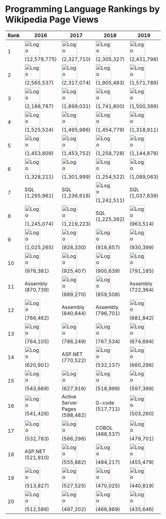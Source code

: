 # Programming Language Rankings by Wikipedia Page Views

| Rank | 2016 | 2017 | 2018 | 2019 | 2020 | 2021 | 2022 | 2023 | 2024 |
|------|----------|----------|----------|----------|----------|----------|----------|----------|----------|
|  1 | <a href="http://commons.wikimedia.org/wiki/Special:FilePath/Duke%20%28Java%20mascot%29%20waving.svg"><img src="http://commons.wikimedia.org/wiki/Special:FilePath/Duke%20%28Java%20mascot%29%20waving.svg" alt="Logo" height="50"></a> (12,578,775) | <a href="http://commons.wikimedia.org/wiki/Special:FilePath/Python%20logo%20and%20wordmark.svg"><img src="http://commons.wikimedia.org/wiki/Special:FilePath/Python%20logo%20and%20wordmark.svg" alt="Logo" height="50"></a> (2,327,710) | <a href="http://commons.wikimedia.org/wiki/Special:FilePath/Python%20logo%20and%20wordmark.svg"><img src="http://commons.wikimedia.org/wiki/Special:FilePath/Python%20logo%20and%20wordmark.svg" alt="Logo" height="50"></a> (2,305,327) | <a href="http://commons.wikimedia.org/wiki/Special:FilePath/Python%20logo%20and%20wordmark.svg"><img src="http://commons.wikimedia.org/wiki/Special:FilePath/Python%20logo%20and%20wordmark.svg" alt="Logo" height="50"></a> (2,431,798) | <a href="http://commons.wikimedia.org/wiki/Special:FilePath/Unofficial%20JavaScript%20logo%202.svg"><img src="http://commons.wikimedia.org/wiki/Special:FilePath/Unofficial%20JavaScript%20logo%202.svg" alt="Logo" height="50"></a> (3,178,491) | <a href="http://commons.wikimedia.org/wiki/Special:FilePath/Unofficial%20JavaScript%20logo%202.svg"><img src="http://commons.wikimedia.org/wiki/Special:FilePath/Unofficial%20JavaScript%20logo%202.svg" alt="Logo" height="50"></a> (4,944,857) | <a href="http://commons.wikimedia.org/wiki/Special:FilePath/Unofficial%20JavaScript%20logo%202.svg"><img src="http://commons.wikimedia.org/wiki/Special:FilePath/Unofficial%20JavaScript%20logo%202.svg" alt="Logo" height="50"></a> (8,352,527) | <a href="http://commons.wikimedia.org/wiki/Special:FilePath/ChatGPT-Logo.svg"><img src="http://commons.wikimedia.org/wiki/Special:FilePath/ChatGPT-Logo.svg" alt="Logo" height="50"></a> (52,459,446) | <a href="http://commons.wikimedia.org/wiki/Special:FilePath/ChatGPT-Logo.svg"><img src="http://commons.wikimedia.org/wiki/Special:FilePath/ChatGPT-Logo.svg" alt="Logo" height="50"></a> (18,785,641) |
|  2 | <a href="http://commons.wikimedia.org/wiki/Special:FilePath/The%20C%20Programming%20Language%20logo.svg"><img src="http://commons.wikimedia.org/wiki/Special:FilePath/The%20C%20Programming%20Language%20logo.svg" alt="Logo" height="50"></a> (2,565,537) | <a href="http://commons.wikimedia.org/wiki/Special:FilePath/The%20C%20Programming%20Language%20logo.svg"><img src="http://commons.wikimedia.org/wiki/Special:FilePath/The%20C%20Programming%20Language%20logo.svg" alt="Logo" height="50"></a> (2,317,074) | <a href="http://commons.wikimedia.org/wiki/Special:FilePath/Duke%20%28Java%20mascot%29%20waving.svg"><img src="http://commons.wikimedia.org/wiki/Special:FilePath/Duke%20%28Java%20mascot%29%20waving.svg" alt="Logo" height="50"></a> (1,905,483) | <a href="http://commons.wikimedia.org/wiki/Special:FilePath/Duke%20%28Java%20mascot%29%20waving.svg"><img src="http://commons.wikimedia.org/wiki/Special:FilePath/Duke%20%28Java%20mascot%29%20waving.svg" alt="Logo" height="50"></a> (1,571,789) | <a href="http://commons.wikimedia.org/wiki/Special:FilePath/Python%20logo%20and%20wordmark.svg"><img src="http://commons.wikimedia.org/wiki/Special:FilePath/Python%20logo%20and%20wordmark.svg" alt="Logo" height="50"></a> (2,592,417) | <a href="http://commons.wikimedia.org/wiki/Special:FilePath/ISO%20C%2B%2B%20Logo.svg"><img src="http://commons.wikimedia.org/wiki/Special:FilePath/ISO%20C%2B%2B%20Logo.svg" alt="Logo" height="50"></a> (4,119,212) | <a href="http://commons.wikimedia.org/wiki/Special:FilePath/ISO%20C%2B%2B%20Logo.svg"><img src="http://commons.wikimedia.org/wiki/Special:FilePath/ISO%20C%2B%2B%20Logo.svg" alt="Logo" height="50"></a> (6,985,242) | <a href="http://commons.wikimedia.org/wiki/Special:FilePath/The%20C%20Programming%20Language%20logo.svg"><img src="http://commons.wikimedia.org/wiki/Special:FilePath/The%20C%20Programming%20Language%20logo.svg" alt="Logo" height="50"></a> (4,091,024) | <a href="http://commons.wikimedia.org/wiki/Special:FilePath/The%20C%20Programming%20Language%20logo.svg"><img src="http://commons.wikimedia.org/wiki/Special:FilePath/The%20C%20Programming%20Language%20logo.svg" alt="Logo" height="50"></a> (2,596,365) |
|  3 | <a href="http://commons.wikimedia.org/wiki/Special:FilePath/Python%20logo%20and%20wordmark.svg"><img src="http://commons.wikimedia.org/wiki/Special:FilePath/Python%20logo%20and%20wordmark.svg" alt="Logo" height="50"></a> (2,186,787) | <a href="http://commons.wikimedia.org/wiki/Special:FilePath/Duke%20%28Java%20mascot%29%20waving.svg"><img src="http://commons.wikimedia.org/wiki/Special:FilePath/Duke%20%28Java%20mascot%29%20waving.svg" alt="Logo" height="50"></a> (1,899,031) | <a href="http://commons.wikimedia.org/wiki/Special:FilePath/The%20C%20Programming%20Language%20logo.svg"><img src="http://commons.wikimedia.org/wiki/Special:FilePath/The%20C%20Programming%20Language%20logo.svg" alt="Logo" height="50"></a> (1,741,800) | <a href="http://commons.wikimedia.org/wiki/Special:FilePath/The%20C%20Programming%20Language%20logo.svg"><img src="http://commons.wikimedia.org/wiki/Special:FilePath/The%20C%20Programming%20Language%20logo.svg" alt="Logo" height="50"></a> (1,500,389) | <a href="http://commons.wikimedia.org/wiki/Special:FilePath/ISO%20C%2B%2B%20Logo.svg"><img src="http://commons.wikimedia.org/wiki/Special:FilePath/ISO%20C%2B%2B%20Logo.svg" alt="Logo" height="50"></a> (2,042,896) | <a href="http://commons.wikimedia.org/wiki/Special:FilePath/Duke%20%28Java%20mascot%29%20waving.svg"><img src="http://commons.wikimedia.org/wiki/Special:FilePath/Duke%20%28Java%20mascot%29%20waving.svg" alt="Logo" height="50"></a> (3,487,332) | <a href="http://commons.wikimedia.org/wiki/Special:FilePath/Duke%20%28Java%20mascot%29%20waving.svg"><img src="http://commons.wikimedia.org/wiki/Special:FilePath/Duke%20%28Java%20mascot%29%20waving.svg" alt="Logo" height="50"></a> (4,470,257) | <a href="http://commons.wikimedia.org/wiki/Special:FilePath/Unofficial%20JavaScript%20logo%202.svg"><img src="http://commons.wikimedia.org/wiki/Special:FilePath/Unofficial%20JavaScript%20logo%202.svg" alt="Logo" height="50"></a> (3,679,176) | <a href="http://commons.wikimedia.org/wiki/Special:FilePath/Python%20logo%20and%20wordmark.svg"><img src="http://commons.wikimedia.org/wiki/Special:FilePath/Python%20logo%20and%20wordmark.svg" alt="Logo" height="50"></a> (2,048,447) |
|  4 | <a href="http://commons.wikimedia.org/wiki/Special:FilePath/Unofficial%20JavaScript%20logo%202.svg"><img src="http://commons.wikimedia.org/wiki/Special:FilePath/Unofficial%20JavaScript%20logo%202.svg" alt="Logo" height="50"></a> (1,525,524) | <a href="http://commons.wikimedia.org/wiki/Special:FilePath/Unofficial%20JavaScript%20logo%202.svg"><img src="http://commons.wikimedia.org/wiki/Special:FilePath/Unofficial%20JavaScript%20logo%202.svg" alt="Logo" height="50"></a> (1,495,986) | <a href="http://commons.wikimedia.org/wiki/Special:FilePath/Unofficial%20JavaScript%20logo%202.svg"><img src="http://commons.wikimedia.org/wiki/Special:FilePath/Unofficial%20JavaScript%20logo%202.svg" alt="Logo" height="50"></a> (1,454,779) | <a href="http://commons.wikimedia.org/wiki/Special:FilePath/Unofficial%20JavaScript%20logo%202.svg"><img src="http://commons.wikimedia.org/wiki/Special:FilePath/Unofficial%20JavaScript%20logo%202.svg" alt="Logo" height="50"></a> (1,318,911) | <a href="http://commons.wikimedia.org/wiki/Special:FilePath/Duke%20%28Java%20mascot%29%20waving.svg"><img src="http://commons.wikimedia.org/wiki/Special:FilePath/Duke%20%28Java%20mascot%29%20waving.svg" alt="Logo" height="50"></a> (1,909,495) | <a href="http://commons.wikimedia.org/wiki/Special:FilePath/Python%20logo%20and%20wordmark.svg"><img src="http://commons.wikimedia.org/wiki/Special:FilePath/Python%20logo%20and%20wordmark.svg" alt="Logo" height="50"></a> (3,060,283) | <a href="http://commons.wikimedia.org/wiki/Special:FilePath/The%20C%20Programming%20Language%20logo.svg"><img src="http://commons.wikimedia.org/wiki/Special:FilePath/The%20C%20Programming%20Language%20logo.svg" alt="Logo" height="50"></a> (3,593,077) | <a href="http://commons.wikimedia.org/wiki/Special:FilePath/ISO%20C%2B%2B%20Logo.svg"><img src="http://commons.wikimedia.org/wiki/Special:FilePath/ISO%20C%2B%2B%20Logo.svg" alt="Logo" height="50"></a> (2,772,684) | <a href="http://commons.wikimedia.org/wiki/Special:FilePath/R%20logo.svg"><img src="http://commons.wikimedia.org/wiki/Special:FilePath/R%20logo.svg" alt="Logo" height="50"></a> (1,462,623) |
|  5 | <a href="http://commons.wikimedia.org/wiki/Special:FilePath/Webysther%2020160423%20-%20Elephpant.svg"><img src="http://commons.wikimedia.org/wiki/Special:FilePath/Webysther%2020160423%20-%20Elephpant.svg" alt="Logo" height="50"></a> (1,453,809) | <a href="http://commons.wikimedia.org/wiki/Special:FilePath/ISO%20C%2B%2B%20Logo.svg"><img src="http://commons.wikimedia.org/wiki/Special:FilePath/ISO%20C%2B%2B%20Logo.svg" alt="Logo" height="50"></a> (1,453,752) | <a href="http://commons.wikimedia.org/wiki/Special:FilePath/R%20logo.svg"><img src="http://commons.wikimedia.org/wiki/Special:FilePath/R%20logo.svg" alt="Logo" height="50"></a> (1,258,728) | <a href="http://commons.wikimedia.org/wiki/Special:FilePath/Webysther%2020160423%20-%20Elephpant.svg"><img src="http://commons.wikimedia.org/wiki/Special:FilePath/Webysther%2020160423%20-%20Elephpant.svg" alt="Logo" height="50"></a> (1,144,878) | <a href="http://commons.wikimedia.org/wiki/Special:FilePath/The%20C%20Programming%20Language%20logo.svg"><img src="http://commons.wikimedia.org/wiki/Special:FilePath/The%20C%20Programming%20Language%20logo.svg" alt="Logo" height="50"></a> (1,848,270) | <a href="http://commons.wikimedia.org/wiki/Special:FilePath/The%20C%20Programming%20Language%20logo.svg"><img src="http://commons.wikimedia.org/wiki/Special:FilePath/The%20C%20Programming%20Language%20logo.svg" alt="Logo" height="50"></a> (2,497,534) | <a href="http://commons.wikimedia.org/wiki/Special:FilePath/Python%20logo%20and%20wordmark.svg"><img src="http://commons.wikimedia.org/wiki/Special:FilePath/Python%20logo%20and%20wordmark.svg" alt="Logo" height="50"></a> (3,125,378) | <a href="http://commons.wikimedia.org/wiki/Special:FilePath/Python%20logo%20and%20wordmark.svg"><img src="http://commons.wikimedia.org/wiki/Special:FilePath/Python%20logo%20and%20wordmark.svg" alt="Logo" height="50"></a> (2,567,398) | <a href="http://commons.wikimedia.org/wiki/Special:FilePath/Scratchlogo.svg"><img src="http://commons.wikimedia.org/wiki/Special:FilePath/Scratchlogo.svg" alt="Logo" height="50"></a> (1,431,554) |
|  6 | <a href="http://commons.wikimedia.org/wiki/Special:FilePath/ISO%20C%2B%2B%20Logo.svg"><img src="http://commons.wikimedia.org/wiki/Special:FilePath/ISO%20C%2B%2B%20Logo.svg" alt="Logo" height="50"></a> (1,328,211) | <a href="http://commons.wikimedia.org/wiki/Special:FilePath/R%20logo.svg"><img src="http://commons.wikimedia.org/wiki/Special:FilePath/R%20logo.svg" alt="Logo" height="50"></a> (1,301,999) | <a href="http://commons.wikimedia.org/wiki/Special:FilePath/ISO%20C%2B%2B%20Logo.svg"><img src="http://commons.wikimedia.org/wiki/Special:FilePath/ISO%20C%2B%2B%20Logo.svg" alt="Logo" height="50"></a> (1,254,522) | <a href="http://commons.wikimedia.org/wiki/Special:FilePath/R%20logo.svg"><img src="http://commons.wikimedia.org/wiki/Special:FilePath/R%20logo.svg" alt="Logo" height="50"></a> (1,089,063) | <a href="http://commons.wikimedia.org/wiki/Special:FilePath/Webysther%2020160423%20-%20Elephpant.svg"><img src="http://commons.wikimedia.org/wiki/Special:FilePath/Webysther%2020160423%20-%20Elephpant.svg" alt="Logo" height="50"></a> (1,725,692) | <a href="http://commons.wikimedia.org/wiki/Special:FilePath/Webysther%2020160423%20-%20Elephpant.svg"><img src="http://commons.wikimedia.org/wiki/Special:FilePath/Webysther%2020160423%20-%20Elephpant.svg" alt="Logo" height="50"></a> (1,325,292) | <a href="http://commons.wikimedia.org/wiki/Special:FilePath/Extensible%20Markup%20Language%20%28XML%29%20logo.svg"><img src="http://commons.wikimedia.org/wiki/Special:FilePath/Extensible%20Markup%20Language%20%28XML%29%20logo.svg" alt="Logo" height="50"></a> (2,526,508) | <a href="http://commons.wikimedia.org/wiki/Special:FilePath/Duke%20%28Java%20mascot%29%20waving.svg"><img src="http://commons.wikimedia.org/wiki/Special:FilePath/Duke%20%28Java%20mascot%29%20waving.svg" alt="Logo" height="50"></a> (1,908,332) | <a href="http://commons.wikimedia.org/wiki/Special:FilePath/Duke%20%28Java%20mascot%29%20waving.svg"><img src="http://commons.wikimedia.org/wiki/Special:FilePath/Duke%20%28Java%20mascot%29%20waving.svg" alt="Logo" height="50"></a> (1,130,373) |
|  7 | SQL (1,295,961) | SQL (1,236,616) | <a href="http://commons.wikimedia.org/wiki/Special:FilePath/Webysther%2020160423%20-%20Elephpant.svg"><img src="http://commons.wikimedia.org/wiki/Special:FilePath/Webysther%2020160423%20-%20Elephpant.svg" alt="Logo" height="50"></a> (1,242,511) | SQL (1,037,639) | <a href="http://commons.wikimedia.org/wiki/Special:FilePath/R%20logo.svg"><img src="http://commons.wikimedia.org/wiki/Special:FilePath/R%20logo.svg" alt="Logo" height="50"></a> (988,063) | <a href="http://commons.wikimedia.org/wiki/Special:FilePath/Go%20Logo%20Blue.svg"><img src="http://commons.wikimedia.org/wiki/Special:FilePath/Go%20Logo%20Blue.svg" alt="Logo" height="50"></a> (1,167,828) | <a href="http://commons.wikimedia.org/wiki/Special:FilePath/AJAX%20logo%20by%20gengns.svg"><img src="http://commons.wikimedia.org/wiki/Special:FilePath/AJAX%20logo%20by%20gengns.svg" alt="Logo" height="50"></a> (2,262,066) | <a href="http://commons.wikimedia.org/wiki/Special:FilePath/R%20logo.svg"><img src="http://commons.wikimedia.org/wiki/Special:FilePath/R%20logo.svg" alt="Logo" height="50"></a> (1,530,885) | <a href="http://commons.wikimedia.org/wiki/Special:FilePath/Unofficial%20JavaScript%20logo%202.svg"><img src="http://commons.wikimedia.org/wiki/Special:FilePath/Unofficial%20JavaScript%20logo%202.svg" alt="Logo" height="50"></a> (1,004,804) |
|  8 | <a href="http://commons.wikimedia.org/wiki/Special:FilePath/R%20logo.svg"><img src="http://commons.wikimedia.org/wiki/Special:FilePath/R%20logo.svg" alt="Logo" height="50"></a> (1,245,074) | <a href="http://commons.wikimedia.org/wiki/Special:FilePath/Webysther%2020160423%20-%20Elephpant.svg"><img src="http://commons.wikimedia.org/wiki/Special:FilePath/Webysther%2020160423%20-%20Elephpant.svg" alt="Logo" height="50"></a> (1,219,223) | SQL (1,225,392) | <a href="http://commons.wikimedia.org/wiki/Special:FilePath/ISO%20C%2B%2B%20Logo.svg"><img src="http://commons.wikimedia.org/wiki/Special:FilePath/ISO%20C%2B%2B%20Logo.svg" alt="Logo" height="50"></a> (963,514) | SQL (964,410) | <a href="http://commons.wikimedia.org/wiki/Special:FilePath/Extensible%20Markup%20Language%20%28XML%29%20logo.svg"><img src="http://commons.wikimedia.org/wiki/Special:FilePath/Extensible%20Markup%20Language%20%28XML%29%20logo.svg" alt="Logo" height="50"></a> (1,066,755) | <a href="http://commons.wikimedia.org/wiki/Special:FilePath/ChatGPT-Logo.svg"><img src="http://commons.wikimedia.org/wiki/Special:FilePath/ChatGPT-Logo.svg" alt="Logo" height="50"></a> (1,882,964) | <a href="http://commons.wikimedia.org/wiki/Special:FilePath/Go%20Logo%20Blue.svg"><img src="http://commons.wikimedia.org/wiki/Special:FilePath/Go%20Logo%20Blue.svg" alt="Logo" height="50"></a> (1,360,899) | <a href="http://commons.wikimedia.org/wiki/Special:FilePath/ISO%20C%2B%2B%20Logo.svg"><img src="http://commons.wikimedia.org/wiki/Special:FilePath/ISO%20C%2B%2B%20Logo.svg" alt="Logo" height="50"></a> (972,989) |
|  9 | <a href="http://commons.wikimedia.org/wiki/Special:FilePath/Extensible%20Markup%20Language%20%28XML%29%20logo.svg"><img src="http://commons.wikimedia.org/wiki/Special:FilePath/Extensible%20Markup%20Language%20%28XML%29%20logo.svg" alt="Logo" height="50"></a> (1,025,265) | <a href="http://commons.wikimedia.org/wiki/Special:FilePath/C%20Sharp%20Logo%202023.svg"><img src="http://commons.wikimedia.org/wiki/Special:FilePath/C%20Sharp%20Logo%202023.svg" alt="Logo" height="50"></a> (928,330) | <a href="http://commons.wikimedia.org/wiki/Special:FilePath/C%20Sharp%20Logo%202023.svg"><img src="http://commons.wikimedia.org/wiki/Special:FilePath/C%20Sharp%20Logo%202023.svg" alt="Logo" height="50"></a> (916,857) | <a href="http://commons.wikimedia.org/wiki/Special:FilePath/Go%20Logo%20Blue.svg"><img src="http://commons.wikimedia.org/wiki/Special:FilePath/Go%20Logo%20Blue.svg" alt="Logo" height="50"></a> (930,399) | <a href="http://commons.wikimedia.org/wiki/Special:FilePath/Go%20Logo%20Blue.svg"><img src="http://commons.wikimedia.org/wiki/Special:FilePath/Go%20Logo%20Blue.svg" alt="Logo" height="50"></a> (940,362) | <a href="http://commons.wikimedia.org/wiki/Special:FilePath/R%20logo.svg"><img src="http://commons.wikimedia.org/wiki/Special:FilePath/R%20logo.svg" alt="Logo" height="50"></a> (980,499) | <a href="http://commons.wikimedia.org/wiki/Special:FilePath/Go%20Logo%20Blue.svg"><img src="http://commons.wikimedia.org/wiki/Special:FilePath/Go%20Logo%20Blue.svg" alt="Logo" height="50"></a> (1,665,587) | <a href="http://commons.wikimedia.org/wiki/Special:FilePath/Webysther%2020160423%20-%20Elephpant.svg"><img src="http://commons.wikimedia.org/wiki/Special:FilePath/Webysther%2020160423%20-%20Elephpant.svg" alt="Logo" height="50"></a> (1,077,642) | <a href="http://commons.wikimedia.org/wiki/Special:FilePath/Go%20Logo%20Blue.svg"><img src="http://commons.wikimedia.org/wiki/Special:FilePath/Go%20Logo%20Blue.svg" alt="Logo" height="50"></a> (909,030) |
| 10 | <a href="http://commons.wikimedia.org/wiki/Special:FilePath/C%20Sharp%20Logo%202023.svg"><img src="http://commons.wikimedia.org/wiki/Special:FilePath/C%20Sharp%20Logo%202023.svg" alt="Logo" height="50"></a> (976,381) | <a href="http://commons.wikimedia.org/wiki/Special:FilePath/Go%20Logo%20Blue.svg"><img src="http://commons.wikimedia.org/wiki/Special:FilePath/Go%20Logo%20Blue.svg" alt="Logo" height="50"></a> (925,407) | <a href="http://commons.wikimedia.org/wiki/Special:FilePath/Go%20Logo%20Blue.svg"><img src="http://commons.wikimedia.org/wiki/Special:FilePath/Go%20Logo%20Blue.svg" alt="Logo" height="50"></a> (900,639) | <a href="http://commons.wikimedia.org/wiki/Special:FilePath/C%20Sharp%20Logo%202023.svg"><img src="http://commons.wikimedia.org/wiki/Special:FilePath/C%20Sharp%20Logo%202023.svg" alt="Logo" height="50"></a> (791,185) | <a href="http://commons.wikimedia.org/wiki/Special:FilePath/Rust%20programming%20language%20black%20logo.svg"><img src="http://commons.wikimedia.org/wiki/Special:FilePath/Rust%20programming%20language%20black%20logo.svg" alt="Logo" height="50"></a> (870,567) | SQL (942,440) | <a href="http://commons.wikimedia.org/wiki/Special:FilePath/Webysther%2020160423%20-%20Elephpant.svg"><img src="http://commons.wikimedia.org/wiki/Special:FilePath/Webysther%2020160423%20-%20Elephpant.svg" alt="Logo" height="50"></a> (1,298,749) | <a href="http://commons.wikimedia.org/wiki/Special:FilePath/Extensible%20Markup%20Language%20%28XML%29%20logo.svg"><img src="http://commons.wikimedia.org/wiki/Special:FilePath/Extensible%20Markup%20Language%20%28XML%29%20logo.svg" alt="Logo" height="50"></a> (1,013,313) | <a href="http://commons.wikimedia.org/wiki/Special:FilePath/Rust%20programming%20language%20black%20logo.svg"><img src="http://commons.wikimedia.org/wiki/Special:FilePath/Rust%20programming%20language%20black%20logo.svg" alt="Logo" height="50"></a> (878,788) |
| 11 | Assembly (870,739) | <a href="http://commons.wikimedia.org/wiki/Special:FilePath/Extensible%20Markup%20Language%20%28XML%29%20logo.svg"><img src="http://commons.wikimedia.org/wiki/Special:FilePath/Extensible%20Markup%20Language%20%28XML%29%20logo.svg" alt="Logo" height="50"></a> (889,270) | <a href="http://commons.wikimedia.org/wiki/Special:FilePath/Extensible%20Markup%20Language%20%28XML%29%20logo.svg"><img src="http://commons.wikimedia.org/wiki/Special:FilePath/Extensible%20Markup%20Language%20%28XML%29%20logo.svg" alt="Logo" height="50"></a> (859,508) | Assembly (722,364) | <a href="http://commons.wikimedia.org/wiki/Special:FilePath/Extensible%20Markup%20Language%20%28XML%29%20logo.svg"><img src="http://commons.wikimedia.org/wiki/Special:FilePath/Extensible%20Markup%20Language%20%28XML%29%20logo.svg" alt="Logo" height="50"></a> (857,758) | Assembly (879,380) | <a href="http://commons.wikimedia.org/wiki/Special:FilePath/R%20logo.svg"><img src="http://commons.wikimedia.org/wiki/Special:FilePath/R%20logo.svg" alt="Logo" height="50"></a> (1,149,505) | <a href="http://commons.wikimedia.org/wiki/Special:FilePath/Rust%20programming%20language%20black%20logo.svg"><img src="http://commons.wikimedia.org/wiki/Special:FilePath/Rust%20programming%20language%20black%20logo.svg" alt="Logo" height="50"></a> (990,981) | SQL (713,434) |
| 12 | <a href="http://commons.wikimedia.org/wiki/Special:FilePath/Go%20Logo%20Blue.svg"><img src="http://commons.wikimedia.org/wiki/Special:FilePath/Go%20Logo%20Blue.svg" alt="Logo" height="50"></a> (766,462) | Assembly (840,644) | Assembly (796,701) | <a href="http://commons.wikimedia.org/wiki/Special:FilePath/Matlab%20Logo.png"><img src="http://commons.wikimedia.org/wiki/Special:FilePath/Matlab%20Logo.png" alt="Logo" height="50"></a> (681,842) | Assembly (803,270) | <a href="http://commons.wikimedia.org/wiki/Special:FilePath/AJAX%20logo%20by%20gengns.svg"><img src="http://commons.wikimedia.org/wiki/Special:FilePath/AJAX%20logo%20by%20gengns.svg" alt="Logo" height="50"></a> (823,553) | SQL (1,028,639) | Assembly (780,874) | Assembly (649,623) |
| 13 | <a href="http://commons.wikimedia.org/wiki/Special:FilePath/Matlab%20Logo.png"><img src="http://commons.wikimedia.org/wiki/Special:FilePath/Matlab%20Logo.png" alt="Logo" height="50"></a> (764,105) | <a href="http://commons.wikimedia.org/wiki/Special:FilePath/Matlab%20Logo.png"><img src="http://commons.wikimedia.org/wiki/Special:FilePath/Matlab%20Logo.png" alt="Logo" height="50"></a> (786,249) | <a href="http://commons.wikimedia.org/wiki/Special:FilePath/Matlab%20Logo.png"><img src="http://commons.wikimedia.org/wiki/Special:FilePath/Matlab%20Logo.png" alt="Logo" height="50"></a> (767,534) | <a href="http://commons.wikimedia.org/wiki/Special:FilePath/Extensible%20Markup%20Language%20%28XML%29%20logo.svg"><img src="http://commons.wikimedia.org/wiki/Special:FilePath/Extensible%20Markup%20Language%20%28XML%29%20logo.svg" alt="Logo" height="50"></a> (674,694) | <a href="http://commons.wikimedia.org/wiki/Special:FilePath/C%20Sharp%20Logo%202023.svg"><img src="http://commons.wikimedia.org/wiki/Special:FilePath/C%20Sharp%20Logo%202023.svg" alt="Logo" height="50"></a> (765,363) | <a href="http://commons.wikimedia.org/wiki/Special:FilePath/Rust%20programming%20language%20black%20logo.svg"><img src="http://commons.wikimedia.org/wiki/Special:FilePath/Rust%20programming%20language%20black%20logo.svg" alt="Logo" height="50"></a> (805,970) | <a href="http://commons.wikimedia.org/wiki/Special:FilePath/Rust%20programming%20language%20black%20logo.svg"><img src="http://commons.wikimedia.org/wiki/Special:FilePath/Rust%20programming%20language%20black%20logo.svg" alt="Logo" height="50"></a> (960,057) | Prompt engineering (775,428) | <a href="http://commons.wikimedia.org/wiki/Special:FilePath/Official%20CSS%20Logo.svg"><img src="http://commons.wikimedia.org/wiki/Special:FilePath/Official%20CSS%20Logo.svg" alt="Logo" height="50"></a> (621,011) |
| 14 | <a href="http://commons.wikimedia.org/wiki/Special:FilePath/Ruby%20logo.svg"><img src="http://commons.wikimedia.org/wiki/Special:FilePath/Ruby%20logo.svg" alt="Logo" height="50"></a> (620,901) | ASP.NET (770,522) | <a href="http://commons.wikimedia.org/wiki/Special:FilePath/Kotlin%20logo%202021.svg"><img src="http://commons.wikimedia.org/wiki/Special:FilePath/Kotlin%20logo%202021.svg" alt="Logo" height="50"></a> (532,137) | <a href="http://commons.wikimedia.org/wiki/Special:FilePath/Rust%20programming%20language%20black%20logo.svg"><img src="http://commons.wikimedia.org/wiki/Special:FilePath/Rust%20programming%20language%20black%20logo.svg" alt="Logo" height="50"></a> (660,296) | <a href="http://commons.wikimedia.org/wiki/Special:FilePath/AJAX%20logo%20by%20gengns.svg"><img src="http://commons.wikimedia.org/wiki/Special:FilePath/AJAX%20logo%20by%20gengns.svg" alt="Logo" height="50"></a> (608,288) | <a href="http://commons.wikimedia.org/wiki/Special:FilePath/C%20Sharp%20Logo%202023.svg"><img src="http://commons.wikimedia.org/wiki/Special:FilePath/C%20Sharp%20Logo%202023.svg" alt="Logo" height="50"></a> (805,897) | <a href="http://commons.wikimedia.org/wiki/Special:FilePath/Official%20CSS%20Logo.svg"><img src="http://commons.wikimedia.org/wiki/Special:FilePath/Official%20CSS%20Logo.svg" alt="Logo" height="50"></a> (912,748) | SQL (754,051) | <a href="http://commons.wikimedia.org/wiki/Special:FilePath/Webysther%2020160423%20-%20Elephpant.svg"><img src="http://commons.wikimedia.org/wiki/Special:FilePath/Webysther%2020160423%20-%20Elephpant.svg" alt="Logo" height="50"></a> (497,273) |
| 15 | <a href="http://commons.wikimedia.org/wiki/Special:FilePath/Swift%20logo.svg"><img src="http://commons.wikimedia.org/wiki/Special:FilePath/Swift%20logo.svg" alt="Logo" height="50"></a> (543,669) | <a href="http://commons.wikimedia.org/wiki/Special:FilePath/Fortran%20logo.svg"><img src="http://commons.wikimedia.org/wiki/Special:FilePath/Fortran%20logo.svg" alt="Logo" height="50"></a> (627,916) | <a href="http://commons.wikimedia.org/wiki/Special:FilePath/Fortran%20logo.svg"><img src="http://commons.wikimedia.org/wiki/Special:FilePath/Fortran%20logo.svg" alt="Logo" height="50"></a> (518,999) | <a href="http://commons.wikimedia.org/wiki/Special:FilePath/Kotlin%20logo%202021.svg"><img src="http://commons.wikimedia.org/wiki/Special:FilePath/Kotlin%20logo%202021.svg" alt="Logo" height="50"></a> (597,399) | <a href="http://commons.wikimedia.org/wiki/Special:FilePath/Matlab%20Logo.png"><img src="http://commons.wikimedia.org/wiki/Special:FilePath/Matlab%20Logo.png" alt="Logo" height="50"></a> (563,779) | <a href="http://commons.wikimedia.org/wiki/Special:FilePath/Official%20CSS%20Logo.svg"><img src="http://commons.wikimedia.org/wiki/Special:FilePath/Official%20CSS%20Logo.svg" alt="Logo" height="50"></a> (766,310) | Assembly (885,914) | <a href="http://commons.wikimedia.org/wiki/Special:FilePath/AJAX%20logo%20by%20gengns.svg"><img src="http://commons.wikimedia.org/wiki/Special:FilePath/AJAX%20logo%20by%20gengns.svg" alt="Logo" height="50"></a> (746,072) | <a href="http://commons.wikimedia.org/wiki/Special:FilePath/C%20Sharp%20Logo%202023.svg"><img src="http://commons.wikimedia.org/wiki/Special:FilePath/C%20Sharp%20Logo%202023.svg" alt="Logo" height="50"></a> (490,834) |
| 16 | <a href="http://commons.wikimedia.org/wiki/Special:FilePath/AJAX%20logo%20by%20gengns.svg"><img src="http://commons.wikimedia.org/wiki/Special:FilePath/AJAX%20logo%20by%20gengns.svg" alt="Logo" height="50"></a> (541,426) | Active Server Pages (598,482) | G-code (517,711) | <a href="http://commons.wikimedia.org/wiki/Special:FilePath/Scratchlogo.svg"><img src="http://commons.wikimedia.org/wiki/Special:FilePath/Scratchlogo.svg" alt="Logo" height="50"></a> (503,260) | COBOL (561,570) | <a href="http://commons.wikimedia.org/wiki/Special:FilePath/Ruby%20logo.svg"><img src="http://commons.wikimedia.org/wiki/Special:FilePath/Ruby%20logo.svg" alt="Logo" height="50"></a> (570,587) | <a href="http://commons.wikimedia.org/wiki/Special:FilePath/C%20Sharp%20Logo%202023.svg"><img src="http://commons.wikimedia.org/wiki/Special:FilePath/C%20Sharp%20Logo%202023.svg" alt="Logo" height="50"></a> (861,192) | <a href="http://commons.wikimedia.org/wiki/Special:FilePath/Official%20CSS%20Logo.svg"><img src="http://commons.wikimedia.org/wiki/Special:FilePath/Official%20CSS%20Logo.svg" alt="Logo" height="50"></a> (740,514) | Prompt engineering (443,844) |
| 17 | <a href="http://commons.wikimedia.org/wiki/Special:FilePath/Fortran%20logo.svg"><img src="http://commons.wikimedia.org/wiki/Special:FilePath/Fortran%20logo.svg" alt="Logo" height="50"></a> (532,783) | <a href="http://commons.wikimedia.org/wiki/Special:FilePath/Swift%20logo.svg"><img src="http://commons.wikimedia.org/wiki/Special:FilePath/Swift%20logo.svg" alt="Logo" height="50"></a> (566,296) | COBOL (488,537) | <a href="http://commons.wikimedia.org/wiki/Special:FilePath/Fortran%20logo.svg"><img src="http://commons.wikimedia.org/wiki/Special:FilePath/Fortran%20logo.svg" alt="Logo" height="50"></a> (479,701) | <a href="http://commons.wikimedia.org/wiki/Special:FilePath/Scratchlogo.svg"><img src="http://commons.wikimedia.org/wiki/Special:FilePath/Scratchlogo.svg" alt="Logo" height="50"></a> (492,847) | <a href="http://commons.wikimedia.org/wiki/Special:FilePath/Scratchlogo.svg"><img src="http://commons.wikimedia.org/wiki/Special:FilePath/Scratchlogo.svg" alt="Logo" height="50"></a> (511,169) | <a href="http://commons.wikimedia.org/wiki/Special:FilePath/Ruby%20logo.svg"><img src="http://commons.wikimedia.org/wiki/Special:FilePath/Ruby%20logo.svg" alt="Logo" height="50"></a> (810,554) | <a href="http://commons.wikimedia.org/wiki/Special:FilePath/C%20Sharp%20Logo%202023.svg"><img src="http://commons.wikimedia.org/wiki/Special:FilePath/C%20Sharp%20Logo%202023.svg" alt="Logo" height="50"></a> (643,753) | <a href="http://commons.wikimedia.org/wiki/Special:FilePath/Extensible%20Markup%20Language%20%28XML%29%20logo.svg"><img src="http://commons.wikimedia.org/wiki/Special:FilePath/Extensible%20Markup%20Language%20%28XML%29%20logo.svg" alt="Logo" height="50"></a> (424,698) |
| 18 | ASP.NET (521,910) | <a href="http://commons.wikimedia.org/wiki/Special:FilePath/Ruby%20logo.svg"><img src="http://commons.wikimedia.org/wiki/Special:FilePath/Ruby%20logo.svg" alt="Logo" height="50"></a> (555,882) | <a href="http://commons.wikimedia.org/wiki/Special:FilePath/Ruby%20logo.svg"><img src="http://commons.wikimedia.org/wiki/Special:FilePath/Ruby%20logo.svg" alt="Logo" height="50"></a> (484,217) | <a href="http://commons.wikimedia.org/wiki/Special:FilePath/AJAX%20logo%20by%20gengns.svg"><img src="http://commons.wikimedia.org/wiki/Special:FilePath/AJAX%20logo%20by%20gengns.svg" alt="Logo" height="50"></a> (455,479) | <a href="http://commons.wikimedia.org/wiki/Special:FilePath/Kotlin%20logo%202021.svg"><img src="http://commons.wikimedia.org/wiki/Special:FilePath/Kotlin%20logo%202021.svg" alt="Logo" height="50"></a> (488,528) | <a href="http://commons.wikimedia.org/wiki/Special:FilePath/Official%20Elixir%20logo.png"><img src="http://commons.wikimedia.org/wiki/Special:FilePath/Official%20Elixir%20logo.png" alt="Logo" height="50"></a> (499,284) | <a href="http://commons.wikimedia.org/wiki/Special:FilePath/Typescript%20logo%202020.svg"><img src="http://commons.wikimedia.org/wiki/Special:FilePath/Typescript%20logo%202020.svg" alt="Logo" height="50"></a> (577,836) | <a href="http://commons.wikimedia.org/wiki/Special:FilePath/Scratchlogo.svg"><img src="http://commons.wikimedia.org/wiki/Special:FilePath/Scratchlogo.svg" alt="Logo" height="50"></a> (566,426) | <a href="http://commons.wikimedia.org/wiki/Special:FilePath/Typescript%20logo%202020.svg"><img src="http://commons.wikimedia.org/wiki/Special:FilePath/Typescript%20logo%202020.svg" alt="Logo" height="50"></a> (389,211) |
| 19 | <a href="http://commons.wikimedia.org/wiki/Special:FilePath/D%20Programming%20Language%20logo.svg"><img src="http://commons.wikimedia.org/wiki/Special:FilePath/D%20Programming%20Language%20logo.svg" alt="Logo" height="50"></a> (513,827) | <a href="http://commons.wikimedia.org/wiki/Special:FilePath/Kotlin%20logo%202021.svg"><img src="http://commons.wikimedia.org/wiki/Special:FilePath/Kotlin%20logo%202021.svg" alt="Logo" height="50"></a> (527,525) | <a href="http://commons.wikimedia.org/wiki/Special:FilePath/AJAX%20logo%20by%20gengns.svg"><img src="http://commons.wikimedia.org/wiki/Special:FilePath/AJAX%20logo%20by%20gengns.svg" alt="Logo" height="50"></a> (470,025) | <a href="http://commons.wikimedia.org/wiki/Special:FilePath/Lisp%20logo.svg"><img src="http://commons.wikimedia.org/wiki/Special:FilePath/Lisp%20logo.svg" alt="Logo" height="50"></a> (440,819) | <a href="http://commons.wikimedia.org/wiki/Special:FilePath/Fortran%20logo.svg"><img src="http://commons.wikimedia.org/wiki/Special:FilePath/Fortran%20logo.svg" alt="Logo" height="50"></a> (460,246) | <a href="http://commons.wikimedia.org/wiki/Special:FilePath/Matlab%20Logo.png"><img src="http://commons.wikimedia.org/wiki/Special:FilePath/Matlab%20Logo.png" alt="Logo" height="50"></a> (472,430) | <a href="http://commons.wikimedia.org/wiki/Special:FilePath/Scratchlogo.svg"><img src="http://commons.wikimedia.org/wiki/Special:FilePath/Scratchlogo.svg" alt="Logo" height="50"></a> (483,722) | <a href="http://commons.wikimedia.org/wiki/Special:FilePath/Ruby%20logo.svg"><img src="http://commons.wikimedia.org/wiki/Special:FilePath/Ruby%20logo.svg" alt="Logo" height="50"></a> (560,616) | COBOL (383,630) |
| 20 | <a href="http://commons.wikimedia.org/wiki/Special:FilePath/Scala-full-color.svg"><img src="http://commons.wikimedia.org/wiki/Special:FilePath/Scala-full-color.svg" alt="Logo" height="50"></a> (512,586) | <a href="http://commons.wikimedia.org/wiki/Special:FilePath/Scala-full-color.svg"><img src="http://commons.wikimedia.org/wiki/Special:FilePath/Scala-full-color.svg" alt="Logo" height="50"></a> (497,202) | <a href="http://commons.wikimedia.org/wiki/Special:FilePath/Rust%20programming%20language%20black%20logo.svg"><img src="http://commons.wikimedia.org/wiki/Special:FilePath/Rust%20programming%20language%20black%20logo.svg" alt="Logo" height="50"></a> (466,969) | <a href="http://commons.wikimedia.org/wiki/Special:FilePath/Swift%20logo.svg"><img src="http://commons.wikimedia.org/wiki/Special:FilePath/Swift%20logo.svg" alt="Logo" height="50"></a> (435,646) | <a href="http://commons.wikimedia.org/wiki/Special:FilePath/Swift%20logo.svg"><img src="http://commons.wikimedia.org/wiki/Special:FilePath/Swift%20logo.svg" alt="Logo" height="50"></a> (453,837) | Brainfuck (450,694) | <a href="http://commons.wikimedia.org/wiki/Special:FilePath/Matlab%20Logo.png"><img src="http://commons.wikimedia.org/wiki/Special:FilePath/Matlab%20Logo.png" alt="Logo" height="50"></a> (447,520) | <a href="http://commons.wikimedia.org/wiki/Special:FilePath/Typescript%20logo%202020.svg"><img src="http://commons.wikimedia.org/wiki/Special:FilePath/Typescript%20logo%202020.svg" alt="Logo" height="50"></a> (411,293) | <a href="http://commons.wikimedia.org/wiki/Special:FilePath/Lua-Logo.svg"><img src="http://commons.wikimedia.org/wiki/Special:FilePath/Lua-Logo.svg" alt="Logo" height="50"></a> (380,752) |

